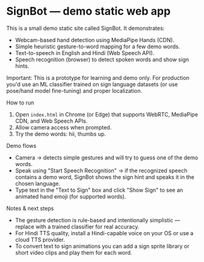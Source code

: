 # SignBot — demo static web app

This is a small demo static site called SignBot. It demonstrates:

- Webcam-based hand detection using MediaPipe Hands (CDN).
- Simple heuristic gesture-to-word mapping for a few demo words.
- Text-to-speech in English and Hindi (Web Speech API).
- Speech recognition (browser) to detect spoken words and show sign hints.

Important: This is a prototype for learning and demo only. For production you'd use an ML classifier trained on sign language datasets (or use pose/hand model fine-tuning) and proper localization.

How to run

1. Open `index.html` in Chrome (or Edge) that supports WebRTC, MediaPipe CDN, and Web Speech APIs.
2. Allow camera access when prompted.
3. Try the demo words: hii, thumbs up.

Demo flows

- Camera -> detects simple gestures and will try to guess one of the demo words.
- Speak using "Start Speech Recognition" -> if the recognized speech contains a demo word, SignBot shows the sign hint and speaks it in the chosen language.
- Type text in the "Text to Sign" box and click "Show Sign" to see an animated hand emoji (for supported words).

Notes & next steps

- The gesture detection is rule-based and intentionally simplistic — replace with a trained classifier for real accuracy.
- For Hindi TTS quality, install a Hindi-capable voice on your OS or use a cloud TTS provider.
- To convert text to sign animations you can add a sign sprite library or short video clips and play them for each word.
